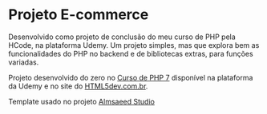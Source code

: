 # Projeto E-commerce

Desenvolvido como projeto de conclusão do meu curso de PHP pela HCode, na plataforma Udemy. Um projeto simples, mas que explora bem as funcionalidades do PHP no backend e de bibliotecas extras, para funções variadas.

Projeto desenvolvido do zero no [Curso de PHP 7](https://www.udemy.com/curso-completo-de-php-7/) disponível na plataforma da Udemy e no site do [HTML5dev.com.br](https://www.html5dev.com.br/curso/curso-completo-de-php-7).

Template usado no projeto [Almsaeed Studio](https://almsaeedstudio.com)
